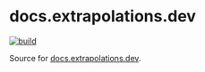 # docs.extrapolations.dev

[![build](https://github.com/danielfrg/docs.extrapolations.dev/workflows/deploy/badge.svg)](https://github.com/danielfrg/docs.extrapolations.dev/actions/workflows/deploy.yml)

Source for [docs.extrapolations.dev](https://docs.extrapolations.dev).
